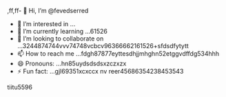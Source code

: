 ,ff,ff- 👋 Hi, I’m @fevedserred
- 👀 I’m interested in ...
- 🌱 I’m currently learning ...61526
- 💞️ I’m looking to collaborate on ...3244874744vvv74748vcbcv96366662161526+sfdsdfytytt
- 📫 How to reach me ...fdgh87877eyttesdhjjmhghn52etggvdffdg534hhh
- 😄 Pronouns: ...hn85uydsdsdsxzczxzx
- ⚡ Fun fact: ...gjl69351xcxccx
nv reer45686354238453543
<!---lk.256621drytgresdffwebfd45hgngff6gbfgfb
fevedserred/fevedserred is a ✨ special ✨ reposisdftory because its `README.md` (this fi56le) appears on you52 GitHub profile.s
You can click the Preview link to take a look at your changes.26
--->tiitu5596
